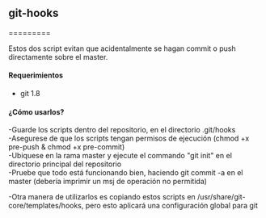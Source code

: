 <h2>git-hooks</h2>
=========

Estos dos script evitan que acidentalmente se hagan commit o push directamente sobre el master.


<h4>Requerimientos</h4>

  - git 1.8

<h4>¿Cómo usarlos?</h4>

  -Guarde los scripts dentro del repositorio, en el directorio .git/hooks<br/>
  -Asegurese de que los scripts tengan permisos de ejecución (chmod +x pre-push & chmod +x pre-commit)<br/>
  -Ubiquese en la rama master y ejecute el commando "git init" en el directorio principal del repositorio<br/>
  -Pruebe que todo está funcionando bien, haciendo git commit -a en el master (debería imprimir un msj de operación no permitida)

  -Otra manera de utilizarlos es copiando estos scripts en /usr/share/git-core/templates/hooks, pero esto aplicará 
  una configuración global para git
